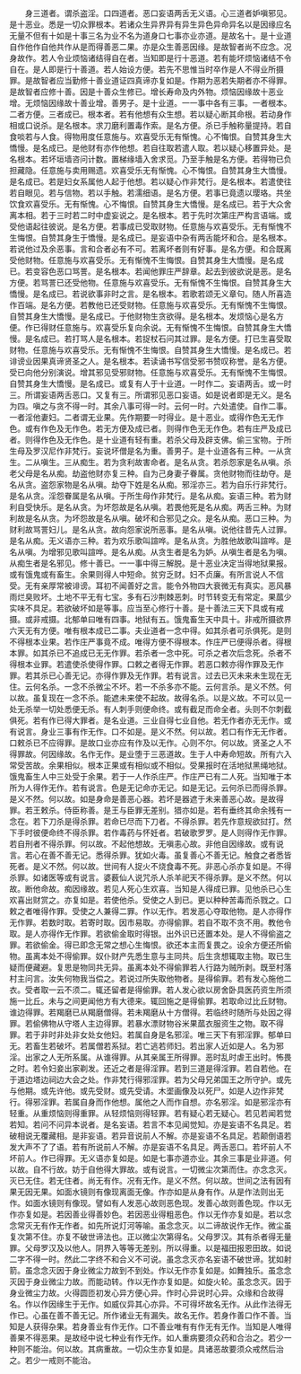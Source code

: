 <!-- { "loadSidebar": true } -->
　　身三道者。谓杀盗淫。口四道者。恶口妄语两舌无义语。心三道者妒嗔邪见。是十恶业。悉是一切众罪根本。若诸众生异界异有异生异色异命异名以是因缘应名无量不但有十如是十事三名为业不名为道身口七事亦业亦道。是故名十。是十业道自作他作自他共作从是而得善恶二果。亦是众生善恶因缘。是故智者尚不应念。况身故作。若人令业烦恼诸结得自在者。当知即是行十恶道。若有能坏烦恼诸结不令自在。是人即是行十善道。若人始设方便。若先不思惟当时卒作是人不得业所摄罪。是故智者应当勤修十善业道证四真谛亦复如是。作期为恶若失期者亦不得罪。是故智者应修十善。因是十善众生修已。增长寿命及内外物。烦恼因缘故十恶业增。无烦恼因缘故十善业增。善男子。是十业道。一一事中各有三事。一者根本。二者方便。三者成已。根本者。若有他想有众生想。若以疑心断其命根。若动身作相或口说杀。是名根本。求刀磨利置毒作索。是名方便。杀已手触称量提持。若自食啖若与人食。得物用度任意施与。欢喜受乐无有惭愧。心不悔恨。自赞其身生大憍慢。是名成已。是他财有亦作他想。若自往取若遣人取。若以疑心移置异处。是名根本。若坏垣墙咨问计数。置梯缘墙入舍求觅。乃至手触是名方便。若得物已负担藏隐。任意施与卖用赐遗。欢喜受乐无有惭愧。心不悔恨。自赞其身生大憍慢。是名成已。若是妇女系属他人起于他想。若以疑心作非梵行。是名根本。若遣使往若自眼见。若与信物。若以手触。若濡细语。是名方便。若事已竟遗以璎珞。共坐饮食欢喜受乐。无有惭愧。心不悔恨。自赞其身生大憍慢。是名成已。若于大众舍离本相。若于三时若二时中虚妄说之。是名根本。若于先时次第庄严构言语端。或受他语起往彼说。是名方便。若事成已受取财物。任意施与欢喜受乐。无有惭愧不生悔恨。自赞其身生于憍慢。是名成已。是妄语中杂有两舌能坏和合。是名根本。若说他过及余恶事。言和合者必有不可。若离坏者则有好事。是名方便。和合既离受他财物。任意施与欢喜受乐。无有惭愧不生悔恨。自赞其身生大憍慢。是名成已。若变容色恶口骂詈。是名根本。若闻他罪庄严辞章。起去到彼欲说是恶。是名方便。若骂詈已还受他物。任意施与欢喜受乐。无有惭愧不生悔恨。自赞其身生大憍慢。是名成已。若说欲事非时之言。是名根本。若歌若颂无义章句。随人所喜造作百端。是名方便。若教他已还受财物。任意施与欢喜受乐。无有惭愧不生悔恨。自赞其身生大憍慢。是名成已。于他财物生贪欲得。是名根本。发烦恼心是名方便。作已得财任意施与。欢喜受乐复向余说。无有惭愧不生悔恨。自赞其身生大憍慢。是名成已。若打骂人是名根本。若捉杖石问其过罪。是名方便。打已生喜受取财物。任意施与欢喜受乐。无有惭愧不生悔恨。自赞其身生大憍慢。是名成已。若诽谤业因果真谛贤圣之人。是名根本。若读诵书写信受邪书赞叹称誉。是名方便。受已向他分别演说。增其邪见受邪财物。任意施与欢喜受乐。无有惭愧不生悔恨。自赞其身生大憍慢。是名成已。或复有人于十业道。一时作二。妄语两舌。或一时三。所谓妄语两舌恶口。又复有三。所谓邪见恶口妄语。如是说者即是无义。是名为四。嗔之与贪不得一时。其余八事可得一时。云何一时。六处遣使。自作二事。一者淫他妻妇。二者谓无业果。先作期要一时得业。是十恶业。或得作色无无作色。或有作色及无作色。若无方便及成已者。则得作色无无作色。若有庄严及成已者。则得作色及无作色。是十业道有轻有重。若杀父母及辟支佛。偷三宝物。于所生母及罗汉尼作非梵行。妄说坏僧是名为重。善男子。是十业道各有三种。一从贪生。二从嗔生。三从痴生。若为贪利故害命者。是名从贪。若杀怨家是名从嗔。杀老父母是名从痴。劫盗他财亦复三种。自为己身妻子眷属。贪他财物而往劫夺。是名从贪。盗怨家物是名从嗔。劫夺下姓是名从痴。邪淫亦三。若为自乐行非梵行。是名从贪。淫怨眷属是名从嗔。于所生母作非梵行。是名从痴。妄语三种。若为财利自受快乐。是名从贪。为坏怨故是名从嗔。若畏他死是名从痴。两舌三种。为财利故是名从贪。为坏怨故是名从嗔。破坏和合邪见之众。是名从痴。恶口三种。为财利故骂詈妇儿。是名从贪。故向怨家说所恶事。是名从嗔。说他往昔先人过罪。是名从痴。无义语亦三种。若为欢乐歌叫諠哗。是名从贪。为胜他故歌叫諠哗。是名从嗔。为增邪见歌叫諠哗。是名从痴。从贪生者是名为妒。从嗔生者是名为嗔。从痴生者是名邪见。修十善已。一一事中得三解脱。是十恶业决定当得地狱果报。或有饿鬼或有畜生。余果则得人中短命。贫穷乏财。妇不贞廉。有所言说人不信受。无有亲厚常被诽谤。耳初不闻善好之言。能令外物四大衰微无有真实。恶风暴雨烂臭败坏。土地不平无有七宝。多有石沙荆棘恶刺。时节转变无有常定。果蓏少实味不具足。若欲破坏如是等事。应当至心修行十善。是十善法三天下具或有戒摄。或非戒摄。北郁单曰唯有四事。地狱有五。饿鬼畜生天中具十。非戒所摄欲界六天无有方便。唯有根本成已二事。夫业道者一念中得。如其杀者可杀俱死。是则不得根本业果。若作庄严事竟不成。唯得方便不得根本。作庄严已便得杀者。得根本罪。如其杀已不追成已无无作罪。若杀者一念中死。可杀之者次后念死。杀者不得根本业罪。若遣使杀使得作罪。口敕之者得无作罪。若恶口敕亦得作罪及无作罪。若其杀已心善无记。亦得作罪及无作罪。若有说言。过去已灭未来未生现在无住。云何名杀。一念不杀微尘不坏。若一不杀多亦不能。云何言杀。是义不然。何以故。虽复现在一念不杀。能遮未来使不起故。故得名杀。以是义故。不可以见一处无杀举一切处悉便无杀。有人刺手则便命终。或有截足而命全者。头则不尔刺截俱死。若有作已得大罪者。是名业道。三业自得七业自他。若无作者亦无无作。或有说言。身业三事有作无作。口不如是。是义不然。何以故。若口有作无无作者。口敕杀已不应得罪。是故口业亦应有作及以无作。心则不尔。何以故。贤圣之人不得罪故。何因缘故。名作无作。是业堕于三恶道故。生于人中寿命短故。所有六入常受苦故。余果相似。根本正果或有相似或不相似。受果报时在活地狱黑绳地狱。饿鬼畜生人中三处受于余果。若于一人作杀庄严。作庄严已有二人死。当知唯于本所为人得作无作。若有说言。色是无记命亦无记。如是无记。云何杀已而得杀罪。是义不然。何以故。如是身命是善恶心器。若坏是器遮于未来善恶心故。是故得罪。若王敕杀。侍臣称善。是王与臣罪无差别。猎亦如是。若有垂终其命余残有一念在。若下刀杀是得杀罪。若命已尽而下刀者。不得杀罪。若先作意规欲挝打。然下手时彼便命终不得杀罪。若作毒药与怀妊者。若破歌罗罗。是人则得作无作罪。若自刑者不得杀罪。何以故。不起他想故。无嗔恚心故。非他自因缘故。或有说言。若心在善不善无记。悉得杀罪。犹如火毒。虽复善心不善无记。触食之者悉皆死者。是义不然。何以故。世间有人捉火不烧食毒不死。非恶心杀亦复如是。不得杀罪。如诸医等或有说言。婆薮仙人说咒杀人杀羊祀天不得杀罪。是义不然。何以故。断他命故。痴因缘故。若见人死心生欢喜。当知是人得成已罪。见他杀已心生欢喜出财赏之。亦复如是。若使他杀。受使之人到已。更以种种苦毒而杀戮之。口敕之者唯得作罪。受使之人兼得二罪。作以无作。若发恶心夺取他物。是人亦得作无作罪。若数时取。若寄时取。因市易取。亦得偷罪。若自不取不贪不用。教他令取。是人亦得作无作罪。若欲偷金取时得银。出外识已还置本处。是人不得偷盗之罪。若欲偷金。得已即念无常之想心生悔恨。欲还本主而复畏之。设余方便还所偷物。虽离本处不得偷罪。奴仆财产先悉生意与主同共。后生贪想辄取主物。取已生疑而便藏避。复思是物同共无异。虽离本处不得偷罪若人行路为贼所剥。既至村落村主问言。汝失何物我当偿之。若说过所失取他物者。是得偷罪。若有发心施他二衣。受者取一云不须二。辄还留者是得偷罪。若人发心欲以房舍卧具医药资生所须施一比丘。未与之间更闻他方有大德来。辄回施之是得偷罪。若取命过比丘财物。谁边得罪。若羯磨已从羯磨僧得。若未羯磨从十方僧得。若临终时随所与处因之得罪。若偷佛物从守塔人主边得罪。若暴水漂财物谷米果蓏衣服资生之物。取不得罪。若于非时非处非女处女他妇。若属自身是名邪淫。唯三天下有邪淫罪。郁单曰无。若畜生若破坏。若属僧若系狱。若亡逃若师妇。若出家人近如是人。名为邪淫。出家之人无所系属。从谁得罪。从其亲属王所得罪。恶时乱时虐王出时。怖畏之时。若令妇妾出家剃发。还近之者是得淫罪。若到三道是得淫罪。若自若他。在于道边塔边祠边大会之处。作非梵行得邪淫罪。若为父母兄弟国王之所守护。或先与他期。或先许他。或先受财。或先受请。木埿画像及以死尸。如是人边作非梵行。得邪淫罪。若属自身而作他想。属他之人而作自想。亦名邪淫。如是邪淫亦有轻重。从重烦恼则得重罪。从轻烦恼则得轻罪。若有疑心若无疑心。若见若闻若觉若知。若问不问异本说者。是名妄语。若言不本见闻觉知。亦是妄语不名具足。若破相说无覆藏相。是非妄语。若异音说前人不解。亦是妄语不名具足。若颠倒语若发大声不了了语。若有所说前人不解。亦是妄语不名具足。两舌恶口。若坏前人不坏前人。作已得罪。无义语亦复如是。如是七事亦道亦业。其余三事是业非道。何以故。自不行故。妨于自他得大罪故。或有说言。一切微尘次第而住。亦念念灭。灭已无住。若无住者。尚无有作。况有无作。是义不然。何以故。世间之法有因有果无因无果。如面水镜则有像现离面无像。作亦如是从身有作。从是作法则出无作。如面水镜则有像现。譬如有人发恶心故则恶色现。发善心故则善色现。作以无作亦复如是。若因善业得善妙色。若因恶业得粗恶色。作以无作亦复如是。若以念念常灭无有作无作者。如先所说灯河等喻。虽念念灭。以二谛故说作无作。微尘虽复次第不住。亦复不破世谛法也。正以微尘次第得名。父母罗汉。其有杀者得无量罪。父母罗汉及以他人。阴界入等等无差别。所以得重。以是福田报恩田故。如说二字不得一时。然此二字终不和合义不可说。虽念念灭亦名妄语不破世谛。犹如射箭。虽念念灭因于身业微尘力故到不到处。作以无作亦复如是。如舞独乐。虽念念灭因于身业微尘力故。而能动转。作以无作亦复如是。如旋火轮。虽念念灭。因于身业微尘力故。火得圆匝初发心异方便心异。作时心异说时心异。众缘和合故得名。作以作因缘生于无作。如威仪异其心亦异。不可得坏故名无作。从此作法得无作已。心虽在善不善无记。所作诸业无有漏失。故名无作。若身作善口作不善。当知是人获得杂果。若身善业有作无作。口不善业唯有有作无有无作。当知是人唯得善果不得恶果。是故经中说七种业有作无作。如人重病要须众药和合治之。若少一种则不能治。何以故。其病重故。一切众生亦复如是。具诸恶故要须众戒然后治之。若少一戒则不能治。
